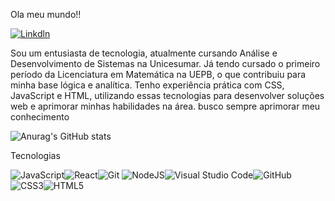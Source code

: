 

Ola meu mundo!!

[![Linkdln](https://img.shields.io/badge/LinkedIn-0077B5?style=for-the-badge&logo=linkedin&logoColor=white)](https://www.linkedin.com/in/genilson-negreiros)

Sou um entusiasta de tecnologia, atualmente cursando Análise e Desenvolvimento de Sistemas na Unicesumar. Já tendo cursado o primeiro período da Licenciatura em Matemática na UEPB, o que contribuiu para minha base lógica e analítica. Tenho experiência prática com CSS, JavaScript e HTML, utilizando essas tecnologias para desenvolver soluções web e aprimorar minhas habilidades na área.
busco sempre aprimorar meu conhecimento

![Anurag's GitHub stats](https://github-readme-stats.vercel.app/api?username=Genilson-Cbrl&show_icons=true&theme=dracula)

Tecnologias


![JavaScript](https://img.shields.io/badge/JavaScript-F7DF1E?style=for-the-badge&logo=javascript&logoColor=black)![React](https://img.shields.io/badge/React-20232A?style=for-the-badge&logo=react&logoColor=61DAFB)![Git](https://img.shields.io/badge/GIT-E44C30?style=for-the-badge&logo=git&logoColor=white)
![NodeJS](https://img.shields.io/badge/node.js-6DA55F?style=for-the-badge&logo=node.js&logoColor=white)![Visual Studio Code](https://img.shields.io/badge/Visual%20Studio%20Code-0078d7.svg?style=for-the-badge&logo=visual-studio-code&logoColor=white)![GitHub](https://img.shields.io/badge/github-%23121011.svg?style=for-the-badge&logo=github&logoColor=white)
![CSS3](https://img.shields.io/badge/css3-%231572B6.svg?style=for-the-badge&logo=css3&logoColor=white)![HTML5](https://img.shields.io/badge/html5-%23E34F26.svg?style=for-the-badge&logo=html5&logoColor=white)

